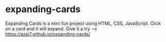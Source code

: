 # expanding-cards
Expanding Cards is a mini fun project using HTML, CSS, JavaScript. Click on a card and it will expand.
Give it a try --> https://azaj7.github.io/expanding-cards/
